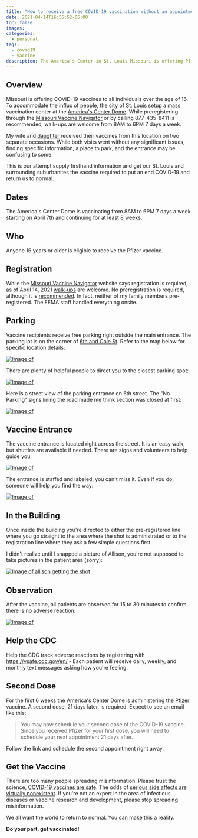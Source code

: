 ```yaml
---
title: "How to receive a free COVID-19 vaccination without an appointment in the St. Louis Missouri area"
date: 2021-04-14T16:55:52-05:00
toc: false
images:
categories:
  - personal
tags: 
  - covid19
  - vaccine
description: The America's Center in St. Louis Missouri is offering Pfizer COVID-19 vaccine to all individuals over the age of 16.
---
```


## Overview

Missouri is offering COVID-19 vaccines to all individuals over the age of 16. To accommodate the influx of people, the city of St. Louis setup a mass vaccination center at the [America's Center Dome](https://explorestlouis.com/meetings-conventions/dome-at-americas-center/). While preregistering through the [Missouri Vaccine Navigator](https://covidvaccine.mo.gov/navigator/) or by calling 877-435-8411 is recommended, walk-ups are welcome from 8AM to 6PM 7 days a week.

My wife and [daughter](/posts/2021/allisonpfizer/) received their vaccines from this location on two separate occasions. While both visits went without any significant issues, finding specific information, a place to park, and the entrance may be confusing to some. 

This is our attempt supply firsthand information and get our St. Louis and surrounding suburbanites the vaccine required to put an end COVID-19 and return us to normal.

## Dates

The America's Center Dome is vaccinating from 8AM to 6PM 7 days a week starting on April 7th and continuing for at [least 8 weeks](https://www.stltoday.com/news/local/metro/vaccinations-ramp-up-at-dome-despite-traffic-detours-downtown/article_a52773df-7973-568e-8112-6ab9a75eed9f.html).

## Who

Anyone 16 years or older is eligible to receive the Pfizer vaccine.

## Registration

While the [Missouri Vaccine Navigator](https://covidvaccine.mo.gov/navigator/) website says registration is required, as of April 14, 2021 [walk-ups](https://fox2now.com/news/walk-ins-allowed-at-dome-mass-covid-vaccine-event-after-low-turnout/) are welcome. No preregistration is required, although it is [recommended](https://covidvaccine.mo.gov/navigator/). In fact, neither of my family members pre-registered. The FEMA staff handled everything onsite.

## Parking

Vaccine recipients receive free parking right outside the main entrance. The parking lot is on the corner of [6th and Cole St](https://goo.gl/maps/NRseZ1s48A3LKaeq7). Refer to the map below for specific location details:

[![Image of ](/images/2021-04-14-16-55-57.png)](/images/2021-04-14-16-55-57.png)


There are plenty of helpful people to direct you to the closest parking spot:

[![Image of ](/images/IMG_2050.jpeg)](/images/IMG_2050.jpeg)



Here is a street view of the parking entrance on 6th street. The "No Parking" signs lining the road made me think section was closed at first:

[![Image of ](/images/IMG_2065.jpeg)](/images/IMG_2065.jpeg)

## Vaccine Entrance

The vaccine entrance is located right across the street. It is an easy walk, but shuttles are available if needed. There are signs and volunteers to help guide you:

[![Image of ](/images/IMG_2055.jpeg)](/images/IMG_2055.jpeg)

The entrance is staffed and labeled, you can't miss it. Even if you do, someone will help you find the way:

[![Image of ](/images/IMG_2059.jpeg)](/images/IMG_2059.jpeg)

## In the Building

Once inside the building you're directed to either the pre-registered line where you go straight to the area where the shot is administrated or to the registration line where they ask a few simple questions first.

I didn't realize until I snapped a picture of Allison, you're not supposed to take pictures in the patient area (sorry):

[![Image of allison getting the shot](/images/allisonpfizer.jpg)](/images/allisonpfizer.jpg)

## Observation

After the vaccine, all patients are observed for 15 to 30 minutes to confirm there is no adverse reaction:

[![Image of ](/images/IMG_2062.jpeg)](/images/IMG_2062.jpeg)


## Help the CDC

Help the CDC track adverse reactions by registering with https://vsafe.cdc.gov/en/ - Each patient will receive daily, weekly, and monthly text messages asking how you're feeling.

## Second Dose

For the first 6 weeks the America's Center Dome is administering the [Pfizer](https://www.fda.gov/emergency-preparedness-and-response/coronavirus-disease-2019-covid-19/pfizer-biontech-covid-19-vaccine) vaccine. A second dose, 21 days later, is required. Expect to see an email like this:

> You may now schedule your second dose of the COVID-19 vaccine. Since you received Pfizer for your first dose, you will need to schedule your next appointment 21 days after. 

Follow the link and schedule the second appointment right away.

## Get the Vaccine

There are too many people spreading misinformation. Please trust the science, [COVID-19 vaccines are safe](https://www.cdc.gov/coronavirus/2019-ncov/vaccines/safety/adverse-events.html). The odds of [serious side affects are virtually nonexistent](https://www.npr.org/2021/03/25/980035707/lying-through-truth-misleading-facts-fuel-vaccine-misinformation). If you're not an expert in the area of infectious diseases or vaccine research and development, please stop spreading misinformation.

We all want the world to return to normal. You can make this a reality.

**Do your part, get vaccinated!**